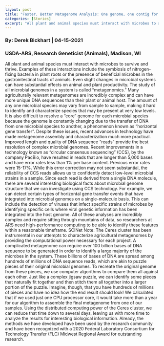 ```yaml
---
layout: post
title: "Faster, Better Metagenome Analysis: One genome, one contig for metagenome samples sequenced with PacBio HiFi reads"
categories: [Stories]
excerpt: "All plant and animal species must interact with microbes to survive and thrive."
---
```

### By:  Derek Bickhart    |  04-15-2021
### USDA-ARS, Research Geneticist (Animals), Madison, WI

All plant and animal species must interact with microbes to survive and thrive. Examples of these interactions include the symbiosis of nitrogen-fixing bacteria in plant roots or the presence of beneficial microbes in the gastrointestinal tracts of animals. Even slight changes in microbial systems can have substantial effects on animal and plant productivity.
The study of all microbial genomes in a system is called “metagenomics.” Many agriculturally relevant metagenomes are incredibly complex and can have more unique DNA sequences than their plant or animal host. The amount of any one microbial species may vary from sample to sample, making it hard to identify and characterize species that may be present at very low levels. It is also difficult to resolve a “core” genome for each microbial species because the genome is constantly changing due to the transfer of DNA from one microbial species to another,  a phenomenon known as “horizontal gene transfer”. Despite these issues, recent advances in technology have made metagenome assembly and characterization much more practical.
Improved length and quality of DNA sequence “reads” provide the best resolution of complex microbial genomes. Recent improvements in a technology known as “circular consensus sequencing” (CCS), by the company PacBio, have resulted in reads that are longer than 5,000 bases and have error rates less than 1% per base content. Previous error rates were 15-17%. While this error correction may not seem substantial, the reliability of CCS reads allows us to confidently detect low-level microbial strains in a sample.
Since each read is derived from a single DNA molecule, there are several interesting biological facts about microbial genome structure that we can investigate using CCS technology. For example, we can detect certain types of horizontal gene transfer events that have integrated into microbial genomes on a single-molecule basis. This can include the detection of viruses that infect specific strains of microbes by identifying specific cells where viral genetic information has been integrated into the host genome. All of these analyses are incredibly complex and require sifting through mountains of data, so researchers at ARS need high-performance computing to be able to identify these features within a reasonable timeframe.
SCINet Note: The Ceres cluster has been instrumental in our attempts to characterize agricultural metagenomes by providing the computational power necessary for each project. A complicated metagenome can require over 100 billion bases of DNA sequence to be generated in order to identify a large majority of the microbes in the system. These billions of bases of DNA are spread among hundreds of millions of DNA sequence reads, which are akin to puzzle pieces of their original microbial genomes. To recreate the original genome from these pieces, we use computer algorithms to compare them all against each other. Just like a complex jigsaw puzzle, we can identify some pieces that naturally fit together and then stitch them all together into a larger portion of the puzzle. Imagine, though, that you have hundreds of millions of pieces and have no idea how the end result should look! We calculated that if we used just one CPU processor core, it would take more than a year for our algorithm to assemble the final metagenome from one of our samples. Using the distributed computing power of the Ceres cluster, we can reduce that time down to several days, leaving us with more time to analyze the results for interesting biological information. Already, the methods we have developed have been used by the research community and have been recognized with a 2020 Federal Laboratory Consortium for Technology Transfer (FLC) Midwest Regional Award for outstanding research.
